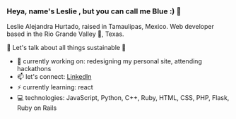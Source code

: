 ### Heya, name's Leslie , but you can call me Blue :) 👋

Leslie Alejandra Hurtado, raised in Tamaulipas, Mexico. 
Web developer based in the Rio Grande Valley 🌴, Texas.

💬 Let's talk about all things sustainable 🌿


- 🔭 currently working on: redesigning my personal site, attending hackathons
- 📫 let's connect: [LinkedIn](https://www.linkedin.com/in/lesliehurtado1103)
- ⚡ currently learning: react
- 💻 technologies: JavaScript, Python, C++, Ruby, HTML, CSS, PHP, Flask, Ruby on Rails
